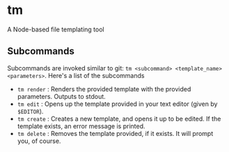 tm
==

A Node-based file templating tool

Subcommands
----------

Subcommands are invoked similar to git: ```tm <subcommand> <template_name> <parameters>```.
Here's a list of the subcommands
+ ```tm render``` : Renders the provided template with the provided parameters. Outputs to stdout.
+ ```tm edit``` : Opens up the template provided in your text editor (given by ```$EDITOR```).
+ ```tm create``` : Creates a new template, and opens it up to be edited. If the template exists, an error message is printed.
+ ```tm delete``` : Removes the template provided, if it exists. It will prompt you, of course.
